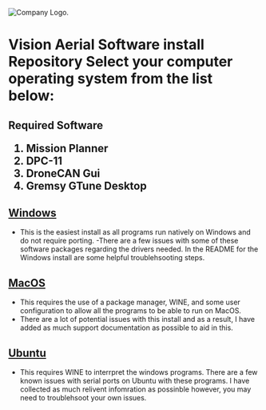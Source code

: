![Company Logo.](https://github.com/Direxfire/Mission-Planner-and-DPC-11-/blob/main/Assets/VA-Logo)

<h1> Vision Aerial Software install Repository 
Select your computer operating system from the list below:
</h1>
<h2>
Required Software

1. Mission Planner
2. DPC-11
3. DroneCAN Gui
4. Gremsy GTune Desktop
</h2>

## [Windows](/README_WINDOWS.md) 
- This is the easiest install as all programs run natively on Windows and do not require porting.
-There are a few issues with some of these software packages regarding the drivers needed. In the README for the Windows install are some helpful troublehsooting steps. 
    
## [MacOS](/README_MACOS.md) 
- This requires the use of a package manager, WINE, and some user configuration to allow all the programs to be able to run on MacOS.
- There are a lot of potential issues with this install and as a result, I have added as much support documentation as possible to aid in this. 
## [Ubuntu](/README_UBUNTU.md)
- This requires WINE to interrpret the windows programs. There are a few known issues with serial ports on Ubuntu with these programs. I have collected as much relivent infomration as possinble however, you may need to troublehsoot your own issues. 
